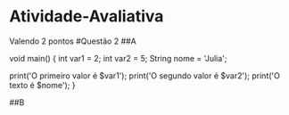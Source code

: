 # Atividade-Avaliativa
Valendo 2 pontos
#Questão 2
##A

void main() {
  int var1 = 2;
  int var2 = 5;
  String nome = 'Julia';
  
  print('O primeiro valor é $var1');
  print('O segundo valor é $var2');
  print('O texto é $nome');
}

##B
